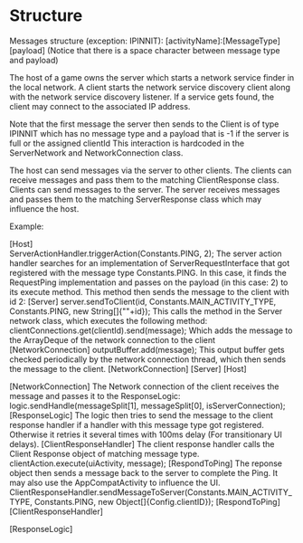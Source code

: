 # Structure
Messages structure (exception: IPINNIT):
[activityName]:[MessageType] [payload]
(Notice that there is a space character between message type and payload)

The host of a game owns the server which starts a network service finder in the local network.
A client starts the network service discovery client along with the network service discovery listener.
If a service gets found, the client may connect to the associated IP address. 

Note that the first message the server then sends to the Client is of type IPINNIT which has no message type and a payload that is -1 if the server is full or the assigned clientId
This interaction is hardcoded in the ServerNetwork and NetworkConnection class.

The host can send messages via the server to other clients.
The clients can receive messages and pass them to the matching ClientResponse class.
Clients can send messages to the server.
The server receives messages and passes them to the matching ServerResponse class which may influence the host.

Example:

[Host]  
  ServerActionHandler.triggerAction(Constants.PING, 2);
The server action handler searches for an implementation of ServerRequestInterface that got registered with the message type Constants.PING.
In this case, it finds the RequestPing implementation and passes on the payload (in this case: 2) to its execute method.
This method then sends the message to the client with id 2:
[Server]
   server.sendToClient(id, Constants.MAIN_ACTIVITY_TYPE, Constants.PING, new String[]{""+id});
This calls the method in the Server network class, which executes the following method:
   clientConnections.get(clientId).send(message);
Which adds the message to the ArrayDeque of the network connection to the client 
[NetworkConnection]
   outputBuffer.add(message);
This output buffer gets checked periodically by the network connection thread, which then sends the message to the client.
[NetworkConnection]
[Server]
[Host] 

[NetworkConnection]
The Network connection of the client receives the message and passes it to the ResponseLogic:
  logic.sendHandle(messageSplit[1], messageSplit[0], isServerConnection);
[ResponseLogic]
The logic then tries to send the message to the client response handler if a handler with this message type got registered. 
Otherwise it retries it several times with 100ms delay (For transitionary UI delays). 
[ClientResponseHandler]
The client response handler calls the Client Response object of matching message type.
  clientAction.execute(uiActivity, message);
[RespondToPing]
The reponse object then sends a message back to the server to complete the Ping. It may also use the AppCompatActivity to influence the UI.
  ClientResponseHandler.sendMessageToServer(Constants.MAIN_ACTIVITY_TYPE, Constants.PING, new Object[]{Config.clientID});
[RespondToPing]
[ClientResponseHandler]
  
[ResponseLogic]
